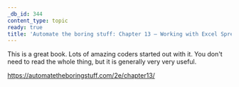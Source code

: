 ```yaml
---
_db_id: 344
content_type: topic
ready: true
title: 'Automate the boring stuff: Chapter 13 – Working with Excel Spreadsheets'
---
```


This is a great book. Lots of amazing coders started out with it. You don't need to read the whole thing, but it is generally very very useful.

https://automatetheboringstuff.com/2e/chapter13/